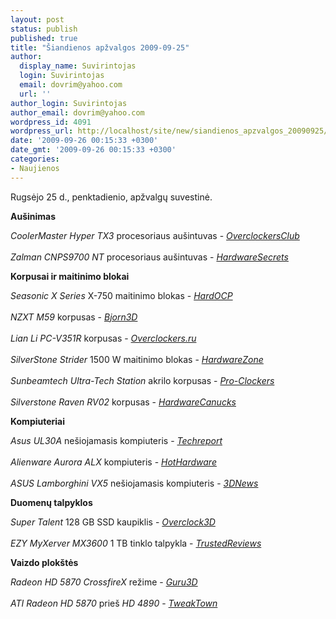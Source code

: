 ```yaml
---
layout: post
status: publish
published: true
title: "Šiandienos apžvalgos 2009-09-25"
author:
  display_name: Suvirintojas
  login: Suvirintojas
  email: dovrim@yahoo.com
  url: ''
author_login: Suvirintojas
author_email: dovrim@yahoo.com
wordpress_id: 4091
wordpress_url: http://localhost/site/new/siandienos_apzvalgos_20090925/
date: '2009-09-26 00:15:33 +0300'
date_gmt: '2009-09-26 00:15:33 +0300'
categories:
- Naujienos
---
```

<p>Rugsėjo 25 d., penktadienio, apžvalgų suvestinė.</p>
<p><b>Aušinimas</b></p>
<p><i>CoolerMaster Hyper TX3</i> procesoriaus aušintuvas - <i><a class="ns" href="http://www.overclockersclub.com/reviews/coolermaster_hyper_tx3/">OverclockersClub</a></i><br />
<br /><i>Zalman CNPS9700 NT</i> procesoriaus aušintuvas - <i><a class="ns" href="http://www.hardwaresecrets.com/article/815">HardwareSecrets</a></i></p>
<p><b>Korpusai ir maitinimo blokai</b></p>
<p><i>Seasonic X Series</i> X-750 maitinimo blokas - <i><a class="ns" href="http://enthusiast.hardocp.com/article/2009/09/25/seasonic_x_series_x750_power_supply_review">HardOCP</a></i><br />
<br /><i>NZXT M59</i> korpusas - <i><a class="ns" href="http://www.bjorn3d.com/read.php?cID=1679">Bjorn3D</a></i><br />
<br /><i>Lian Li PC-V351R</i> korpusas - <i><a class="ns" href="http://www.overclockers.ru/lab/34353.shtml">Overclockers.ru</a></i><br />
<br /><i>SilverStone Strider</i> 1500 W maitinimo blokas - <i><a class="ns" href="http://www.hardwarezone.com/news/view.php?cid=3&id=14671">HardwareZone</a></i><br />
<br /><i>Sunbeamtech Ultra-Tech Station</i> akrilo korpusas - <i><a class="ns" href="http://pro-clockers.com/cases/666-sunbeamtech-ultra-tech-station-acrylic-case-.html">Pro-Clockers</a></i><br />
<br /><i>Silverstone Raven RV02</i> korpusas - <i><a class="ns" href="http://www.hardwarecanucks.com/forum/hardware-canucks-reviews/23410-silverstone-raven-rv02-video-review.html">HardwareCanucks</a></i></p>
<p><b>Kompiuteriai</b></p>
<p><i>Asus UL30A</i> nešiojamasis kompiuteris - <i><a class="ns" href="http://www.techreport.com/articles.x/17637">Techreport</a></i><br />
<br /><i>Alienware Aurora ALX</i> kompiuteris - <i><a class="ns" href="http://hothardware.com/Articles/Alienware-Aurora/">HotHardware</a></i><br />
<br /><i>ASUS Lamborghini VX5</i> nešiojamasis kompiuteris - <i><a class="ns" href="http://www.3dnews.ru/mobile/asus_lamborghini_vx5/">3DNews</a></i></p>
<p><b>Duomenų talpyklos</b></p>
<p><i>Super Talent</i> 128 GB SSD kaupiklis - <i><a class="ns" href="http://www.overclock3d.net/reviews.php?/storage/super_talent_128gb_sata_ii_ssd/1">Overclock3D</a></i><br />
<br /><i>EZY MyXerver MX3600</i> 1 TB tinklo talpykla - <i><a class="ns" href="http://www.trustedreviews.com/networking/review/2009/09/25/EZY-MyXerver-MX3600/p1">TrustedReviews</a></i></p>
<p><b>Vaizdo plokštės</b></p>
<p><i>Radeon HD 5870 CrossfireX</i> režime - <i><a class="ns" href="http://www.guru3d.com/article/radeon-hd-5870-crossfirex-test-review/">Guru3D</a></i><br />
<br /><i>ATI Radeon HD 5870</i> prieš <i>HD 4890</i> - <i><a class="ns" href="http://www.tweaktown.com/articles/2937/amd_s_ati_radeon_hd_5870_vs_hd_4890_gpu_comparison/index.html">TweakTown</a></i><br /></p>
